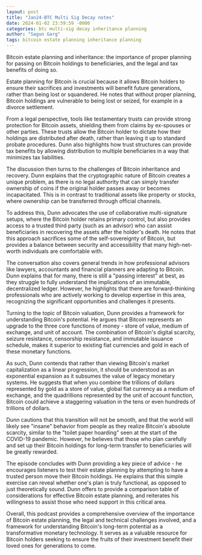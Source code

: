 ```yaml
---
layout: post
title: "Jan24-BTC Multi Sig Decay notes"
date: 2024-01-02 23:59:59 -0000
categories: btc multi-sig decay inheritance planning
author: "Sagun Garg"
tags: bitcoin estate planning inheritance planning
---
```


Bitcoin estate planning and inheritance: the importance of proper planning for passing on Bitcoin holdings to beneficiaries, and the legal and tax benefits of doing so.

Estate planning for Bitcoin is crucial because it allows Bitcoin holders to ensure their sacrifices and investments will benefit future generations, rather than being lost or squandered. He notes that without proper planning, Bitcoin holdings are vulnerable to being lost or seized, for example in a divorce settlement. 

From a legal perspective, tools like testamentary trusts can provide strong protection for Bitcoin assets, shielding them from claims by ex-spouses or other parties. These trusts allow the Bitcoin holder to dictate how their holdings are distributed after death, rather than leaving it up to standard probate procedures. Dunn also highlights how trust structures can provide tax benefits by allowing distribution to multiple beneficiaries in a way that minimizes tax liabilities.

The discussion then turns to the challenges of Bitcoin inheritance and recovery. Dunn explains that the cryptographic nature of Bitcoin creates a unique problem, as there is no legal authority that can simply transfer ownership of coins if the original holder passes away or becomes incapacitated. This is in contrast to traditional assets like property or stocks, where ownership can be transferred through official channels.

To address this, Dunn advocates the use of collaborative multi-signature setups, where the Bitcoin holder retains primary control, but also provides access to a trusted third party (such as an advisor) who can assist beneficiaries in recovering the assets after the holder's death. He notes that this approach sacrifices some of the self-sovereignty of Bitcoin, but provides a balance between security and accessibility that many high-net-worth individuals are comfortable with.

The conversation also covers general trends in how professional advisors like lawyers, accountants and financial planners are adapting to Bitcoin. Dunn explains that for many, there is still a "passing interest" at best, as they struggle to fully understand the implications of an immutable, decentralized ledger. However, he highlights that there are forward-thinking professionals who are actively working to develop expertise in this area, recognizing the significant opportunities and challenges it presents.

Turning to the topic of Bitcoin valuation, Dunn provides a framework for understanding Bitcoin's potential. He argues that Bitcoin represents an upgrade to the three core functions of money - store of value, medium of exchange, and unit of account. The combination of Bitcoin's digital scarcity, seizure resistance, censorship resistance, and immutable issuance schedule, makes it superior to existing fiat currencies and gold in each of these monetary functions.

As such, Dunn contends that rather than viewing Bitcoin's market capitalization as a linear progression, it should be understood as an exponential expansion as it subsumes the value of legacy monetary systems. He suggests that when you combine the trillions of dollars represented by gold as a store of value, global fiat currency as a medium of exchange, and the quadrillions represented by the unit of account function, Bitcoin could achieve a staggering valuation in the tens or even hundreds of trillions of dollars.

Dunn cautions that this transition will not be smooth, and that the world will likely see "insane" behavior from people as they realize Bitcoin's absolute scarcity, similar to the "toilet paper hoarding" seen at the start of the COVID-19 pandemic. However, he believes that those who plan carefully and set up their Bitcoin holdings for long-term transfer to beneficiaries will be greatly rewarded.

The episode concludes with Dunn providing a key piece of advice - he encourages listeners to test their estate planning by attempting to have a trusted person move their Bitcoin holdings. He explains that this simple exercise can reveal whether one's plan is truly functional, as opposed to just theoretically sound. Dunn offers to provide a comparison table of considerations for effective Bitcoin estate planning, and reiterates his willingness to assist those who need support in this critical area.

Overall, this podcast provides a comprehensive overview of the importance of Bitcoin estate planning, the legal and technical challenges involved, and a framework for understanding Bitcoin's long-term potential as a transformative monetary technology. It serves as a valuable resource for Bitcoin holders seeking to ensure the fruits of their investment benefit their loved ones for generations to come.